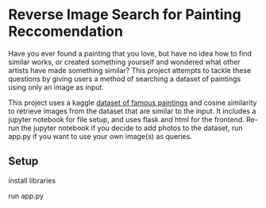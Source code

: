 <h1>Reverse Image Search for Painting Reccomendation</h1>

<p>
Have you ever found a painting that you love, but have no idea how to find similar works, or created something yourself and wondered what other artists have made something similar? This project attempts to tackle these questions by giving users a method of searching a dataset of paintings using only an image as input.
  
  This project uses a kaggle <a href = "https://www.kaggle.com/datasets/mexwell/famous-paintings">dataset of famous paintings</a> and cosine similarity to retrieve images from the dataset that are similar to the input. It includes a jupyter notebook for file setup, and uses flask and html for the frontend. Re-run the jupyter notebook if you decide to add photos to the dataset, run app.py if you want to use your own image(s) as queries. 
</p>

<h2>Setup</h2>

<p>
install libraries

run app.py
  
</p>
